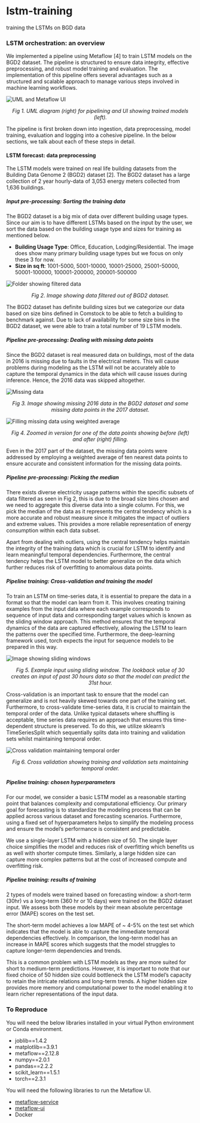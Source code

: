 # lstm-training
training the LSTMs on BGD data

### LSTM orchestration: an overview
We implemented a pipeline using Metaflow [4] to train LSTM models on the BGD2 dataset. The pipeline is structured to ensure data integrity, effective preprocessing, and robust model training and evaluation. The implementation of this pipeline offers several advantages such as a structured and scalable approach to manage various steps involved in machine learning workflows.

![UML and Metaflow UI](images/fig1-uml_with_metaflowui.png) 
<p align="center"><em>Fig 1. UML diagram (right) for pipelining and UI showing trained models (left).</em></p>

The pipeline is first broken down into ingestion, data preprocessing, model training, evaluation and logging into a cohesive pipeline. In the below sections, we talk about each of these steps in detail.

#### LSTM forecast: data preprocessing
The LSTM models were trained on real life building datasets from the Building Data Genome 2 (BGD2) dataset [2]. The BGD2 dataset has a large collection of 2 year hourly-data of 3,053 energy meters collected from 1,636 buildings.

##### Input pre-processing: Sorting the training data
The BGD2 dataset is a big mix of data over different building usage types. Since our aim is to have different LSTMs based on the input by the user, we sort the data based on the building usage type and sizes for training as mentioned below.

- **Building Usage Type**: Office, Education, Lodging/Residential. The image does show many primary building usage types but we focus on only these 3 for now.
- **Size in sq ft**: 1001-5000, 5001-10000, 10001-25000, 25001-50000, 50001-100000, 100001-200000, 200001-500000

![Folder showing filtered data](images/fig2-image-folder.png) 
<p align="center"><em>Fig 2. Image showing data filtered out of BGD2 dataset.</em></p>

The BGD2 dataset has definite building sizes but we categorize our data based on size bins defined in Comstock to be able to fetch a building to benchmark against. Due to lack of availability for some size bins in the BGD2 dataset, we were able to train a total number of 19 LSTM models.

##### Pipeline pre-processing: Dealing with missing data points
Since the BGD2 dataset is real measured data on buildings, most of the data in 2016 is missing due to faults in the electrical meters. This will cause problems during modeling as the LSTM will not be accurately able to capture the temporal dynamics in the data which will cause issues during inference. Hence, the 2016 data was skipped altogether.

![Missing data](images/fig3-missing-data.png) 
<p align="center"><em>Fig 3. Image showing missing 2016 data in the BGD2 dataset and some 
			missing data points in the 2017 dataset.</em></p>

![Filling missing data using weighted average](images/fig4-fill-missing.png) 
<p align="center"><em>Fig 4. Zoomed in version for one of the data points showing before (left) and after (right) filling.</em></p>

Even in the 2017 part of the dataset, the missing data points were addressed by employing a weighted average of ten nearest data points to ensure accurate and consistent information for the missing data points. 

##### Pipeline pre-processing: Picking the median
There exists diverse electricity usage patterns within the specific subsets of data filtered as seen in Fig 2, this is due to the broad size bins chosen and we need to aggregate this diverse data into a single column. For this, we pick the median of the data as it represents the central tendency which is a more accurate and robust measure since it mitigates the impact of outliers and extreme values. This provides a more reliable representation of energy consumption within each data subset.

Apart from dealing with outliers, using the central tendency helps maintain the integrity of the training data which is crucial for LSTM to identify and learn meaningful temporal dependencies. Furthermore, the central tendency helps the LSTM model to better generalize on the data which further reduces risk of overfitting to anomalous data points. 

##### Pipeline training: Cross-validation and training the model
To train an LSTM on time-series data, it is essential to prepare the data in a format so that the model can learn from it. This involves creating training examples from the input data where each example corresponds to sequence of input data and corresponding target values which is known as the sliding window approach. This method ensures that the temporal dynamics of the data are captured effectively, allowing the LSTM to learn the patterns over the specified time. Furthermore, the deep-learning framework used, torch expects the input for sequence models to be prepared in this way. 

![Image showing sliding windows](images/fig5-sliding-window.png) 
<p align="center"><em>Fig 5. Example input using sliding window. 
The lookback value of 30 creates an input of past 30 hours data 
	so that the model can predict the 31st hour.</em></p>

Cross-validation is an important task to ensure that the model can generalize and is not heavily skewed towards one part of the training set. Furthermore, to cross-validate time-series data, it is crucial to maintain the temporal order of the data. Unlike typical datasets where shuffling is acceptable, time series data requires an approach that ensures this time-dependent structure is preserved. To do this, we utilize sklearn’s TimeSeriesSplit which sequentially splits data into training and validation sets whilst maintaining temporal order.

![Cross validation maintaining temporal order](images/fig6-cross-validation.png) 
<p align="center"><em>Fig 6. Cross validation showing training and validation sets maintaining temporal order.</em></p>

##### Pipeline training: chosen hyperparameters
For our model, we consider a basic LSTM model as a reasonable starting point that balances complexity and computational efficiency. Our primary goal for forecasting is to standardize the modeling process that can be applied across various dataset and forecasting scenarios. Furthermore, using a fixed set of hyperparameters helps to simplify the modeling process and ensure the model’s performance is consistent and predictable.

We use a single-layer LSTM with a hidden size of 50. The single layer choice simplifies the model and reduces risk of overfitting which benefits us as well with shorter compute times. Similarly, a large hidden size can capture more complex patterns but at the cost of increased compute and overfitting risk.

##### Pipeline training: results of training
2 types of models were trained based on forecasting window: a short-term (30hr) vs a long-term (360 hr or 10 days) were trained on the BGD2 dataset input. We assess both these models by their mean absolute percentage error (MAPE) scores on the test set.

The short-term model achieves a low MAPE of ~ 4-5% on the test set which indicates that the model is able to capture the immediate temporal dependencies effectively. In comparison, the long-term model has an increase in MAPE scores which suggests that the model struggles to capture longer-term dependencies and trends. 

This is a common problem with LSTM models as they are more suited for short to medium-term predictions. However, it is important to note that our fixed choice of 50 hidden size could bottleneck the LSTM model’s capacity to retain the intricate relations and long-term trends. A higher hidden size provides more memory and computational power to the model enabling it to learn richer representations of the input data.

### To Reproduce
You will need the below libraries installed in your virtual Python environment or Conda environment.
  - joblib==1.4.2
  - matplotlib==3.9.1
  - metaflow==2.12.8
  - numpy==2.0.1
  - pandas==2.2.2
  - scikit_learn==1.5.1
  - torch==2.3.1

You will need the following libraries to run the Metaflow UI.
  - [metaflow-service](https://github.com/Netflix/metaflow-service)
  - [metaflow-ui](https://github.com/Netflix/metaflow-ui?tab=readme-ov-file)
  - Docker

